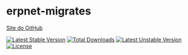 # erpnet-migrates

[Site do GitHub](https://github.com/lucianobapo/erpnet-migrates)

[![Latest Stable Version](https://poser.pugx.org/ilhanet/erpnet-migrates/v/stable)](https://packagist.org/packages/ilhanet/erpnet-migrates) 
[![Total Downloads](https://poser.pugx.org/ilhanet/erpnet-migrates/downloads)](https://packagist.org/packages/ilhanet/erpnet-migrates) 
[![Latest Unstable Version](https://poser.pugx.org/ilhanet/erpnet-migrates/v/unstable)](https://packagist.org/packages/ilhanet/erpnet-migrates) 
[![License](https://poser.pugx.org/ilhanet/erpnet-migrates/license)](https://packagist.org/packages/ilhanet/erpnet-migrates)